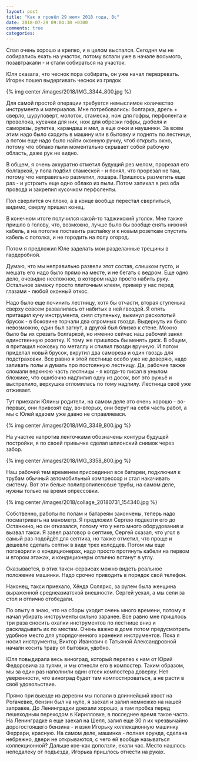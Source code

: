 ```yaml
---
layout: post
title: "Как я провёл 29 июля 2018 года, Вс"
date: 2018-07-29 09:04:30 +0300
comments: true
categories: 
---
```

Спал очень хорошо и крепко, и в целом выспался. Сегодня мы не собирались ехать на участок, потому встали уже в начале восьмого, позавтракали - и стали собираться на участок. 


Юля сказала, что чеснок пора собирать, он уже начал перезревать. Игорек пошел выдергивать чеснок из грядок

{% img center /images/2018/IMG_3344_800.jpg %}



Для самой простой операции требуется немыслимое количество инструмента и материалов. Мне потребовались: болгарка, дрель + сверло, шуруповерт, молоток, стамеска, нож для гофры, перфолента и проволока, кусачки для них, нож для обрезки гофры, дюбеля и саморезы, рулетка, карандаш и мел, а еще очки и наушники. За всем этим надо было сходить в машину или в бытовку и поднять по лестнице, а потом еще надо было найти оконную ручку, чтоб открыть окно, потому что облако пыли моментально скрывает собой рабочую область, даже рук не видно.

В общем, я очень аккуратно отметил будущий рез мелом, прорезал его болгаркой, у пола подбил стамеской - и понял, что прорезал не там, потому что неправильно разметил, лошара. Пришлось разметить еще раз - и устроить еще одно облако из пыли. Потом запихал в рез оба провода и закрепил кусочком перфоленты.

Пол сверлится оч плохо, а в конце вообще перестал сверлиться, видимо, сверлу пришел конец.

В конечном итоге получился какой-то таджикский уголок. Мне также пришло в голову, что, возможно, лучше было бы вообще снять нижний кабель, а на потолке поставить распайку и к новым розеткам спустить кабель с потолка, и не городить на полу огород.

Потом я предложил Юле заделать мои разделанные трещины в гардеробной.


Думаю, что мы неправильно развели этот состав, слишком густо, и мешать его надо было прямо на месте, и не бегать с ведром. Еще одно дело, очевидно несложное, в котором надо просто набить руку. Остальное замажу просто плиточным клеем, пример у нас перед глазами - любой оконный откос. 


Надо было еще починить лестницу, хотя бы отчасти, вторая ступенька сверху совсем развалилась от набитых в ней гвоздей. Я опять притащил кучу инструмента, снял ступеньку, выкинул расколотый брусок - в боковине торчали два огромных гвоздя. Выдернуть их было невозможно, один был загнут, а другой был близко к стене. Можно было бы их срезать болгаркой, но именно сейчас наш рабочий занял единственную розетку. К тому же пришлось бы менять диск. В общем, я притащил ножовку по металлу и спилил гвозди вручную. И потом приделал новый брусок, вкрутил два самореза и один гвоздь для подстраховки. Все равно я этой лестнице особо уже не доверяю, надо заливать полы и думать про постоянную лестницу. Да, рабочие также сломали верхнюю часть лестницы - я когда-то писал в унылом бложике, что ошибочно надпилил одну из досок, вот это ружьё и выстрелило, верхушка отломилась по тому надпилу. Лестница своё уже отживает. 

Тут приехали Юлины родители, на самом деле это очень хорошо - во-первых, они привозят еду, во-вторых, они берут на себя часть работ, а мы с Юлей вдвоем уже давно не справляемся.

{% img center /images/2018/IMG_3349_800.jpg %}

На участке напротив ленточками обозначены контуры будущей постройки, я по своей привычке сделал шпионский снимок через забор.

{% img center /images/2018/IMG_3358_800.jpg %}

Наш рабочий тем временем присоединил все батареи, подключил к трубам обычный автомобильный компрессор и стал накачивать систему. Вот эти белые полипропиленовые трубы, на самом деле, нужны только на время опрессовки.

{% img center /images/2018/collage_20180731_154340.jpg %}

Собственно, работы по полам и батареям закончены, теперь надо посматривать на манометр. Я предложил Сергею подвезти его до Останкино, но он отказался, потому что у него много оборудования и вызвал такси. Я завел разговор о септике, Сергей сказал, что угол в самый раз подойдёт для септика, но также отметил, что проще и дешевле сделать септик в виде трех колодцев. Потом мы еще поговорили о кондиционерах, надо просто протянуть кабели на первом и втором этажах, и кондиционеры отлично встанут в углу.

Оказывается, в этих такси-сервисах можно видеть реальное положение машинки. Надо срочно приводить в порядок свой телефон.

Наконец, такси приехало, Хёндэ Солярис, за рулем была женщина выраженной среднеазиатской внешности. Сергей уехал, а мы сели за стол и отлично отобедали.


По опыту я знаю, что на сборы уходит очень много времени, потому я начал убирать инструменты сильно заранее. Все равно мне пришлось три раза сносить охапки инструментов по лестнице вниз и раскладывать их по местам. Очень важно в доме потом предусмотреть удобное место для упорядоченного хранения инструментов. Пока я носил инструменты, Виктор Иванович с Татьяной Александровной начали косить траву от бытовки, удобно.

Юля повыдирала весь виноград, который перелез к нам от Юрий Федоровича за туями, и мы отнесли его в компостер. Таким образом, мы за один раз наполнили один отсек компостера доверху. Нет уверенности, что виноград будет там компостироваться, а не расти в своё удовольствие.
 

Прямо при выезде из деревни мы попали в длиннейший хвост на Рогачевке, бензин был на нуле, я заехал и залил немножко на нашей заправке. До Ленинградки доехали хорошо, а там пробка перед пешеходным переходом в Кирилловке, в последнее время такое часто. На Ленинградке я еще заехал на Шелл, залил еще 30 л их чрезвычайно дорогостоящего бензина - и взял Игорьку коллекционную машинку Феррари, красную. На самом деле, машинка - полная ерунда, сделана небрежно, двери не открываются, с чего ей вообще называться коллекционной? Дальше кое-как доползли, ехали час. Место нашлось неподалеку от подъезда, Игорька пришлось отнести на руках.